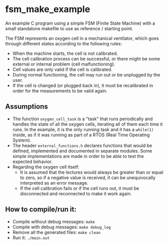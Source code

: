 # fsm_make_example
An example C program using a simple FSM (Finite State Machine) with a small standalone makefile to use as reference / starting point.

The FSM represents an oxygen cell in a mechanical ventilator, which goes through different states according to the following rules:
* When the machine starts, the cell is not calibrated.
* The cell calibration process can be successful, or there might be some external or internal problem (cell malfunctioning).
* Cell values are only valid if the cell is calibrated.
* During normal functioning, the cell may run out or be unplugged by the user.
* If the cell is changed (or plugged back in), it must be recalibrated in order for the measurements to be valid again.

## Assumptions
* The function `oxygen_cell_task` is a "task" that runs periodically and handles the state of all the oxygen cells, iterating all of them each time it runs. In the example, it is the only running task and it has a `while(1)` inside, as if it was running as part of a RTOS (Real Time Operating System).
* The header `external_functions.h` declares functions that would be defined, implemented and documented in separate modules. Some simple implementations are made in order to be able to test the expected behavior.
* Regarding the oxygen cell itself:
   * It is assumed that the lectures would always be greater than or equal to zero, so if a negative value is received, it can be unequivocally interpreted as an error message.
   * If the cell calibration fails or if the cell runs out, it must be disconnected and reconnected to make it work again.

## How to compile/run it:
* Compile without debug messages: `make`
* Compile with debug messages: `make debug_log`
* Remove all the generated files: `make clean`
* Run it: `./main.out`

